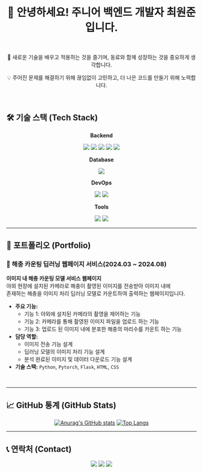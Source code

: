 <div align="center">
  
# 👋 안녕하세요! 주니어 백엔드 개발자 최원준입니다.

<br>

<p>🚀 새로운 기술을 배우고 적용하는 것을 즐기며, 동료와 함께 성장하는 것을 중요하게 생각합니다.</p>
<p>💡 주어진 문제를 해결하기 위해 끊임없이 고민하고, 더 나은 코드를 만들기 위해 노력합니다.</p>

<br>

</div>

## 🛠️ 기술 스택 (Tech Stack)

<div align="center">
  
**Backend**

<img src="https://img.shields.io/badge/Java-007396?style=for-the-badge&logo=java&logoColor=white"/> <img src="https://img.shields.io/badge/Python-6DB33F?style=for-the-badge&logo=python&logoColor=white"/> <img src="https://img.shields.io/badge/Pytorch-6DB33F?style=for-the-badge&logo=pytorch&logoColor=white"/> <img src="https://img.shields.io/badge/JPA-4A4A4A?style=for-the-badge&logo=hibernate&logoColor=white"/> <img src="https://img.shields.io/badge/QueryDSL-0095d5?style=for-the-badge&logo=querydsl&logoColor=white"/>

**Database**

<img src="https://img.shields.io/badge/MySQL-4479A1?style=for-the-badge&logo=mysql&logoColor=white"/>

**DevOps**

<img src="https://img.shields.io/badge/AWS-232F3E?style=for-the-badge&logo=amazon-aws&logoColor=white"/> <img src="https://img.shields.io/badge/Docker-2496ED?style=for-the-badge&logo=docker&logoColor=white"/>

**Tools**

<img src="https://img.shields.io/badge/Git-F05032?style=for-the-badge&logo=git&logoColor=white"/> <img src="https://img.shields.io/badge/GitHub-181717?style=for-the-badge&logo=github&logoColor=white"/>

</div>

---

## 📂 포트폴리오 (Portfolio)

### 🚀 해충 카운팅 딥러닝 웹페이지 서비스(2024.03 ~ 2024.08)

<p>
  <strong>이미지 내 해충 카운팅 모델 서비스 웹페이지</strong><br>
  야외 현장에 설치된 카메라로 해충이 촬영된 이미지를 전송받아 이미지 내에 <br />
  존재하는 해충을 이미지 처리 딥러닝 모델로 카운트하여 출력하는 웹페이지입니다.
</p>

- **주요 기능:**
  - 기능 1: 야외에 설치된 카메라의 촬영을 제어하는 기능
  - 기능 2: 카메라를 통해 촬영된 이미지 파일을 업로드 하는 기능
  - 기능 3: 업로드 된 이미지 내에 분포한 해충의 마리수를 카운트 하는 기능
- **담당 역할:**
  - 이미지 전송 기능 설계
  - 딥러닝 모델의 이미지 처리 기능 설계
  - 분석 완료된 이미지 및 데이터 다운로드 기능 설계
- **기술 스택:** `Python`, `Pytorch`, `Flask`, `HTML`, `CSS`

<br>

---

## 📈 GitHub 통계 (GitHub Stats)

<div align="center">

[![Anurag's GitHub stats](https://github-readme-stats.vercel.app/api?username=c-wonjun&show_icons=true&theme=radical)](https://github.com/anuraghazra/github-readme-stats)
[![Top Langs](https://github-readme-stats.vercel.app/api/top-langs/?username=c-wonjun&layout=compact&theme=radical)](https://github.com/anuraghazra/github-readme-stats)

</div>

---

## 📞 연락처 (Contact)

<div align="center">

<a href="mailto:your-email@example.com"><img src="https://img.shields.io/badge/Email-your--email@example.com-blue?style=flat-square&logo=gmail&logoColor=white"/></a>
<a href="https://your-blog.com"><img src="https://img.shields.io/badge/Blog-your--blog.com-green?style=flat-square&logo=blogger&logoColor=white"/></a>
<a href="https://www.linkedin.com/in/your-linkedin-profile"><img src="https://img.shields.io/badge/LinkedIn-your--linkedin--profile-blue?style=flat-square&logo=linkedin&logoColor=white"/></a>

</div>

